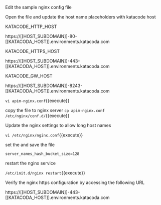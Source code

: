 
Edit the sample nginx config file

Open the file and update the host name placeholders with katacode host

KATACODE_HTTP_HOST

https://[[HOST_SUBDOMAIN]]-80-[[KATACODA_HOST]].environments.katacoda.com

KATACODE_HTTPS_HOST

https://[[HOST_SUBDOMAIN]]-443-[[KATACODA_HOST]].environments.katacoda.com

KATACODE_GW_HOST

https://[[HOST_SUBDOMAIN]]-8243-[[KATACODA_HOST]].environments.katacoda.com


`vi apim-nginx.conf`{{execute}}

copy the file to nginx server
`cp apim-nginx.conf /etc/nginx/conf.d/`{{execute}}

Update the nginx settings to allow long host names

`vi /etc/nginx/nginx.conf`{{execute}}

set the and save the file

`server_names_hash_bucket_size=128`

restart the nginx service

`/etc/init.d/nginx restart`{{execute}}


Verify the nginx https configuration by accessing the following URL

https://[[HOST_SUBDOMAIN]]-443-[[KATACODA_HOST]].environments.katacoda.com
